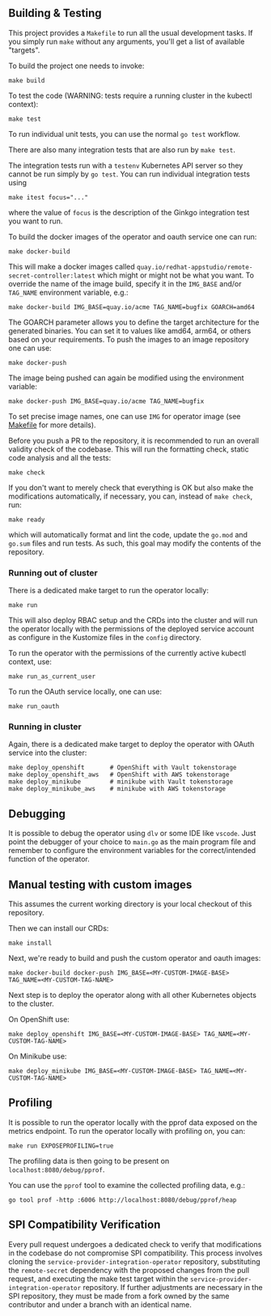 ## Building & Testing
This project provides a `Makefile` to run all the usual development tasks. If you simply run `make` without any arguments, you'll get a list of available "targets".

To build the project one needs to invoke:

```
make build
```

To test the code (WARNING: tests require a running cluster in the kubectl context):

```
make test
```
To run individual unit tests, you can use the normal `go test` workflow.

There are also many integration tests that are also run by `make test`.

The integration tests run with a `testenv` Kubernetes API server so they cannot be run simply by `go test`. You can run individual integration tests using 
```
make itest focus="..."
```
where the value of `focus` is the description of the Ginkgo integration test you want to run.

To build the docker images of the operator and oauth service one can run:

```
make docker-build
```

This will make a docker images called `quay.io/redhat-appstudio/remote-secret-controller:latest` which might or might not be what you want.
To override the name of the image build, specify it in the `IMG_BASE` and/or `TAG_NAME` environment variable, e.g.:

```
make docker-build IMG_BASE=quay.io/acme TAG_NAME=bugfix GOARCH=amd64
```
The GOARCH parameter allows you to define the target architecture for the generated binaries. You can set it to values like amd64, arm64, or others based on your requirements.
To push the images to an image repository one can use:

```
make docker-push
```

The image being pushed can again be modified using the environment variable:
```
make docker-push IMG_BASE=quay.io/acme TAG_NAME=bugfix
```

To set precise image names, one can use `IMG` for operator image (see [Makefile](Makefile) for more details).

Before you push a PR to the repository, it is recommended to run an overall validity check of the codebase. This will
run the formatting check, static code analysis and all the tests:

```
make check
```
If you don't want to merely check that everything is OK but also make the modifications automatically, if necessary, you can, instead of `make check`, run:

```
make ready
```

which will automatically format and lint the code, update the `go.mod` and `go.sum` files and run tests. As such, this goal may modify the contents of the repository.

### Running out of cluster
There is a dedicated make target to run the operator locally:

```
make run
```

This will also deploy RBAC setup and the CRDs into the cluster and will run the operator locally with the permissions of the deployed service account as configure in the Kustomize files in the `config` directory.

To run the operator with the permissions of the currently active kubectl context, use:

```
make run_as_current_user
```
To run the OAuth service locally, one can use:

```
make run_oauth
```

### Running in cluster
Again, there is a dedicated make target to deploy the operator with OAuth service into the cluster:
```
make deploy_openshift       # OpenShift with Vault tokenstorage
make deploy_openshift_aws   # OpenShift with AWS tokenstorage
make deploy_minikube        # minikube with Vault tokenstorage
make deploy_minikube_aws    # minikube with AWS tokenstorage
```

## Debugging

It is possible to debug the operator using `dlv` or some IDE like `vscode`. Just point the debugger of your choice to `main.go` as the main program file and remember to configure the environment variables for the correct/intended function of the operator.

## Manual testing with custom images

This assumes the current working directory is your local checkout of this repository.

Then we can install our CRDs:

```
make install
```

Next, we're ready to build and push the custom operator and oauth images:
```
make docker-build docker-push IMG_BASE=<MY-CUSTOM-IMAGE-BASE> TAG_NAME=<MY-CUSTOM-TAG-NAME>
```

Next step is to deploy the operator along with all other Kubernetes objects to the cluster.


On OpenShift use:
```
make deploy_openshift IMG_BASE=<MY-CUSTOM-IMAGE-BASE> TAG_NAME=<MY-CUSTOM-TAG-NAME>
```

On Minikube use:
```
make deploy_minikube IMG_BASE=<MY-CUSTOM-IMAGE-BASE> TAG_NAME=<MY-CUSTOM-TAG-NAME>
```

## Profiling

It is possible to run the operator locally with the pprof data exposed on the metrics endpoint. To run the operator locally with profiling on, you can:

```
make run EXPOSEPROFILING=true
```

The profiling data is then going to be present on `localhost:8080/debug/pprof`.

You can use the `pprof` tool to examine the collected profiling data, e.g.:

```
go tool prof -http :6006 http://localhost:8080/debug/pprof/heap
```
## SPI Compatibility Verification

Every pull request undergoes a dedicated check to verify that modifications in the codebase do not compromise SPI compatibility.
This process involves cloning the `service-provider-integration-operator` repository, substituting the `remote-secret` dependency with the proposed changes from the pull request, and executing the make test target within the `service-provider-integration-operator` repository. If further adjustments are necessary in the SPI repository, they must be made from a fork owned by the same contributor and under a branch with an identical name.
